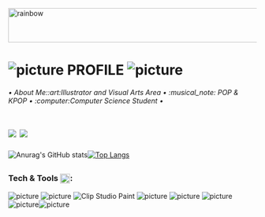  <img align="center" alt="rainbow" height="70" width="2000" src="https://camo.githubusercontent.com/6b68754bfe9a1bc4abebfabc34d4701bae4fa96c73172f2788d6a4163b0ce38c/68747470733a2f2f692e696d6775722e636f6d2f644261534b57462e676966"/>

# ![picture](https://em-content.zobj.net/thumbs/120/sony/336/sparkles_2728.png) PROFILE ![picture](https://em-content.zobj.net/thumbs/120/sony/336/sparkles_2728.png)
<h6>• About Me::art:Illustrator and Visual Arts Area • :musical_note: POP & KPOP • :computer:Computer Science Student •
<h1> 
 <div> 
  <a href="https://www.instagram.com/mel.francy/" target="_blank"><img src="https://img.shields.io/badge/-Instagram-%23E4405F?style=for-the-badge&logo=instagram&logoColor=white" target="_blank"></a>
  <a href="https://www.linkedin.com/in/melissa-francielle-santos-692106244/" target="_blank"><img src="https://img.shields.io/badge/-LinkedIn-%230077B5?style=for-the-badge&logo=linkedin&logoColor=white" target="_blank"></a> 
</div>
 
#### 
![Anurag's GitHub stats](https://github-readme-stats.vercel.app/api?username=Melissa-Francielle&show_icons=true&theme=great-gatsby)[![Top Langs](https://github-readme-stats.vercel.app/api/top-langs/?username=Melissa-Francielle&layout=compact&show_icons=true&theme=great-gatsby)](https://github.com/anuraghazra/github-readme-stats)
##
### Tech & Tools <img align="center" alt="pc" height="20" width="20" src="https://em-content.zobj.net/thumbs/120/whatsapp/326/desktop-computer_1f5a5-fe0f.png"/>:
 ![picture](https://img.shields.io/badge/C-00599C?style=for-the-badge&logo=c&logoColor=white)
![picture](https://img.shields.io/badge/Java-ED8B00?style=for-the-badge&logo=openjdk&logoColor=white)
<img src="https://img.shields.io/badge/-Clip Studio Paint-ccc?logo=clipstudiopaint&logoColor=white" alt="Clip Studio Paint"/>
![picture](https://img.shields.io/badge/blender-%23F5792A.svg?style=for-the-badge&logo=blender&logoColor=white)
![picture](https://img.shields.io/badge/Windows-ACER-0078D6?style=for-the-badge&logo=windows&logoColor=white)
![picture](https://img.shields.io/badge/Xbox-107C10?style=for-the-badge&logo=xbox&logoColor=white)![picture](https://img.shields.io/badge/Steam-000000?style=for-the-badge&logo=steam&logoColor=white)![picture](https://img.shields.io/badge/PlayStation-003791?style=for-the-badge&logo=playstation&logoColor=white)
